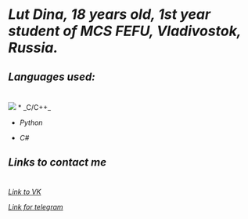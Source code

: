 
# _Lut Dina, 18 years old, 1st year student of MCS FEFU, Vladivostok, Russia._
## _Languages used:_
#
<img src="https://img.shields.io/badge/Python-DEB887?style=for-the-badge&logo=python&logoColor=black" />
* _C/C++_


*  _Python_



*  _C#_

## _Links to contact me_
#
[_Link to VK_](https://vk.com/naomi_des04)

[_Link for telegram_](https://t.me/qmmmtt)
